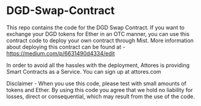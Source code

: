 # DGD-Swap-Contract
This repo contains the code for the DGD Swap Contract. If you want to exchange your DGD tokens for Ether in an OTC manner, you can use this contract code to deploy your own contract through Mist. More information about deploying this contract can be found at - https://medium.com/p/6631490d4334/edit

In order to avoid all the hassles with the deployment, Attores is providing Smart Contracts as a Service. You can sign up at attores.com

Disclaimer - When you use this code, please test with small amounts of tokens and Ether. By using this code you agree that we hold no liability for losses, direct or consequential, which may result from the use of the code. 
